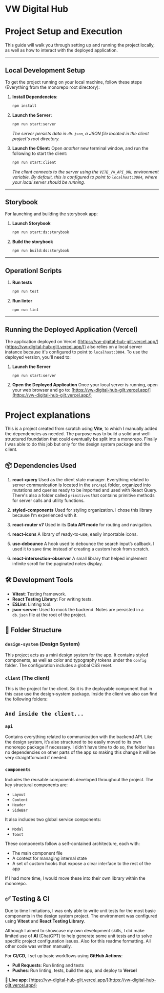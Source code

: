 # VW Digital Hub

# Project Setup and Execution

This guide will walk you through setting up and running the project locally, as well as how to interact with the deployed application.

---

## Local Development Setup

To get the project running on your local machine, follow these steps (Everything from the monorepo root directory):

1.  **Install Dependencies:**

    ```bash
    npm install
    ```

2.  **Launch the Server:**

    ```bash
    npm run start:server
    ```

    _The server persists data in `db.json`, a JSON file located in the client project's root directory._

3.  **Launch the Client:**
    Open _another_ new terminal window, and run the following to start the client:
    ```bash
    npm run start:client
    ```
    _The client connects to the server using the `VITE_VW_API_URL` environment variable. By default, this is configured to point to `localhost:3004`, where your local server should be running._

---

## Storybook

For launching and building the storybook app:

1.  **Launch Storybook**
    ```bash
    npm run start:ds:storybook
    ```

2.  **Build the storybook**
    ```bash
    npm run build:ds:storybook
    ```

---

## Operationl Scripts


1. **Run tests**
    ```bash
    npm run test
    ```

2. **Run linter**
    ```bash
    npm run lint
    ```

---

## Running the Deployed Application (Vercel)

The application deployed on Vercel ([https://vw-digital-hub-gilt.vercel.app/](https://vw-digital-hub-gilt.vercel.app/)) also relies on a local server instance because it's configured to point to `localhost:3004`. To use the deployed version, you'll need to:

1.  **Launch the Server**

    ```bash
    npm run start:server
    ```

2.  **Open the Deployed Application**
    Once your local server is running, open your web browser and go to:
    [https://vw-digital-hub-gilt.vercel.app/](https://vw-digital-hub-gilt.vercel.app/)


# Project explanations

This is a project created from scratch using **Vite**, to which I manually added the dependencies as needed. The purpose was to build a solid and well-structured foundation that could eventually be split into a monorepo. Finally I was able to do this job but only for the design system package and the client.

## 📦 Dependencies Used

1. **react-query**
   Used as the client state manager. Everything related to server communication is located in the `src/api` folder, organized into mutations and queries ready to be imported and used with React Query. There's also a folder called `primitives` that contains primitive methods for server calls and utility functions.

2. **styled-components**
   Used for styling organization. I chose this library because I’m experienced with it.

3. **react-router v7**
   Used in its **Data API mode** for routing and navigation.

4. **react-icons**
   A library of ready-to-use, easily importable icons.

5. **use-debounce**
   A hook used to debounce the search input’s callback. I used it to save time instead of creating a custom hook from scratch.

6. **react-intersection-observer**
   A small library that helped implement infinite scroll for the paginated notes display.

## 🛠 Development Tools

- **Vitest**: Testing framework.
- **React Testing Library**: For writing tests.
- **ESLint**: Linting tool.
- **json-server**: Used to mock the backend. Notes are persisted in a `db.json` file at the root of the project.

## 📁 Folder Structure

### `design-system` (Design System)

This project acts as a mini design system for the app. It contains styled components, as well as color and typography tokens under the `config` folder. The configuration includes a global CSS reset.

### `client` (The client)
This is the project for the client. So it is the deployable component that in this case use the design-system package. Inside the client we also can find the following folders:

## `And inside the client...`

### `api`

Contains everything related to communication with the backend API. Like the design system, it’s also structured to be easily moved to its own monorepo package if necessary. I didn't have time to do so, the folder has no dependencies on other parts of the app so making this change it will be very straightforward if needed.

### `components`

Includes the reusable components developed throughout the project. The key structural components are:

- `Layout`
- `Content`
- `Header`
- `SideBar`

It also includes two global service components:

- `Modal`
- `Toast`

These components follow a self-contained architecture, each with:

- The main component file
- A context for managing internal state
- A set of custom hooks that expose a clear interface to the rest of the app

If I had more time, I would move these into their own library within the monorepo.

## ✅ Testing & CI

Due to time limitations, I was only able to write unit tests for the most basic components in the design system project. The environment was configured using **Vitest** and **React Testing Library**.

Although I aimed to showcase my own development skills, I did make limited use of **AI** (ChatGPT) to help generate some unit tests and to solve specific project configuration issues. Also for this readme formatting. All other code was written manually.

For **CI/CD**, I set up basic workflows using **GitHub Actions**:

- **Pull Requests**: Run linting and tests
- **Pushes**: Run linting, tests, build the app, and deploy to **Vercel**

🚀 **Live app**: [https://vw-digital-hub-gilt.vercel.app/](https://vw-digital-hub-gilt.vercel.app/)

```

```
